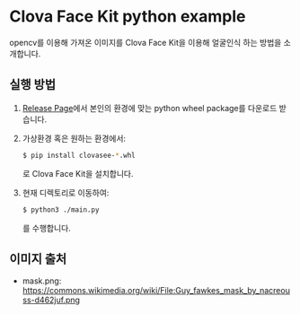 # Clova Face Kit python example

opencv를 이용해 가져온 이미지를 Clova Face Kit을 이용해 얼굴인식 하는 방법을 소개합니다.

## 실행 방법

1. [Release Page](https://github.com/naver/clova-face-kit/releases)에서 본인의 환경에 맞는 python wheel package를 다운로드 받습니다.

2. 가상환경 혹은 원하는 환경에서:

    ```bash
    $ pip install clovasee-*.whl
    ```

    로 Clova Face Kit을 설치합니다.

3. 현재 디렉토리로 이동하여:

    ```bash
    $ python3 ./main.py
    ```

    를 수행합니다.

## 이미지 출처

- mask.png: https://commons.wikimedia.org/wiki/File:Guy_fawkes_mask_by_nacreouss-d462juf.png
